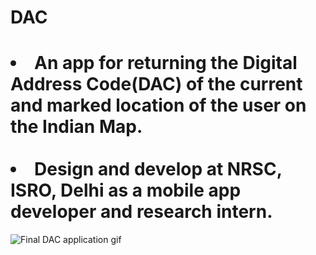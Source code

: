 # DAC
<!DOCTYPE html>
<html>
<body>
    <h1>
        <li>
            An app for returning the Digital Address Code(DAC) of the current and marked location of the user on the Indian Map. 
        </li>
<br/>
        <li>
           Design and develop at NRSC, ISRO, Delhi as a mobile app developer and  research intern. 
        </li>
    </h1>
    <img src="/DAC.gif" alt="Final DAC application gif">
</body>
</html>
